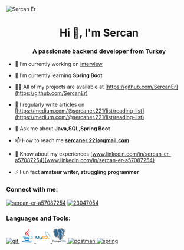 ![Sercan Er](https://github.com/sercaner/sercaner/assets/150553197/732d17bc-34ec-4d98-935f-2022fbfb0809)
<h1 align="center">Hi 👋, I'm Sercan</h1>
<h3 align="center">A passionate backend developer from Turkey</h3>

- 🔭 I’m currently working on [interview](https://github.com/SercanEr/interview)

- 🌱 I’m currently learning **Spring Boot**

- 👨‍💻 All of my projects are available at [https://github.com/SercanEr](https://github.com/SercanEr)

- 📝 I regularly write articles on [https://medium.com/@sercaner.221/list/reading-list](https://medium.com/@sercaner.221/list/reading-list)

- 💬 Ask me about **Java,SQL,Spring Boot**

- 📫 How to reach me **sercaner.221@gmail.com**

- 📄 Know about my experiences [www.linkedin.com/in/sercan-er-a57087254](www.linkedin.com/in/sercan-er-a57087254)

- ⚡ Fun fact **amateur writer, struggling programmer**

<h3 align="left">Connect with me:</h3>
<p align="left">
<a href="https://linkedin.com/in/sercan-er-a57087254" target="blank"><img align="center" src="https://raw.githubusercontent.com/rahuldkjain/github-profile-readme-generator/master/src/images/icons/Social/linked-in-alt.svg" alt="sercan-er-a57087254" height="30" width="40" /></a>
<a href="https://stackoverflow.com/users/23047054" target="blank"><img align="center" src="https://raw.githubusercontent.com/rahuldkjain/github-profile-readme-generator/master/src/images/icons/Social/stack-overflow.svg" alt="23047054" height="30" width="40" /></a>
</p>

<h3 align="left">Languages and Tools:</h3>
<p align="left"> <a href="https://git-scm.com/" target="_blank" rel="noreferrer"> <img src="https://www.vectorlogo.zone/logos/git-scm/git-scm-icon.svg" alt="git" width="40" height="40"/> </a> <a href="https://www.java.com" target="_blank" rel="noreferrer"> <img src="https://raw.githubusercontent.com/devicons/devicon/master/icons/java/java-original.svg" alt="java" width="40" height="40"/> </a> <a href="https://www.mysql.com/" target="_blank" rel="noreferrer"> <img src="https://raw.githubusercontent.com/devicons/devicon/master/icons/mysql/mysql-original-wordmark.svg" alt="mysql" width="40" height="40"/> </a> <a href="https://www.postgresql.org" target="_blank" rel="noreferrer"> <img src="https://raw.githubusercontent.com/devicons/devicon/master/icons/postgresql/postgresql-original-wordmark.svg" alt="postgresql" width="40" height="40"/> </a> <a href="https://postman.com" target="_blank" rel="noreferrer"> <img src="https://www.vectorlogo.zone/logos/getpostman/getpostman-icon.svg" alt="postman" width="40" height="40"/> </a> <a href="https://spring.io/" target="_blank" rel="noreferrer"> <img src="https://www.vectorlogo.zone/logos/springio/springio-icon.svg" alt="spring" width="40" height="40"/> </a> </p>

